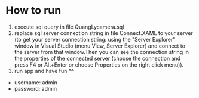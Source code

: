# How to run
1. execute sql query in file QuangLycamera.sql
2. replace sql server connection string in file Connect.XAML to your server
(to get your server connection string: using the "Server Explorer" window in Visual Studio (menu View, Server Explorer) and connect to the server from that window.Then you can see the connection string in the properties of the connected server (choose the connection and press F4 or Alt+Enter or choose Properties on the right click menu)).
3. run app and have fun ^^
- username: admin
- password: admin
